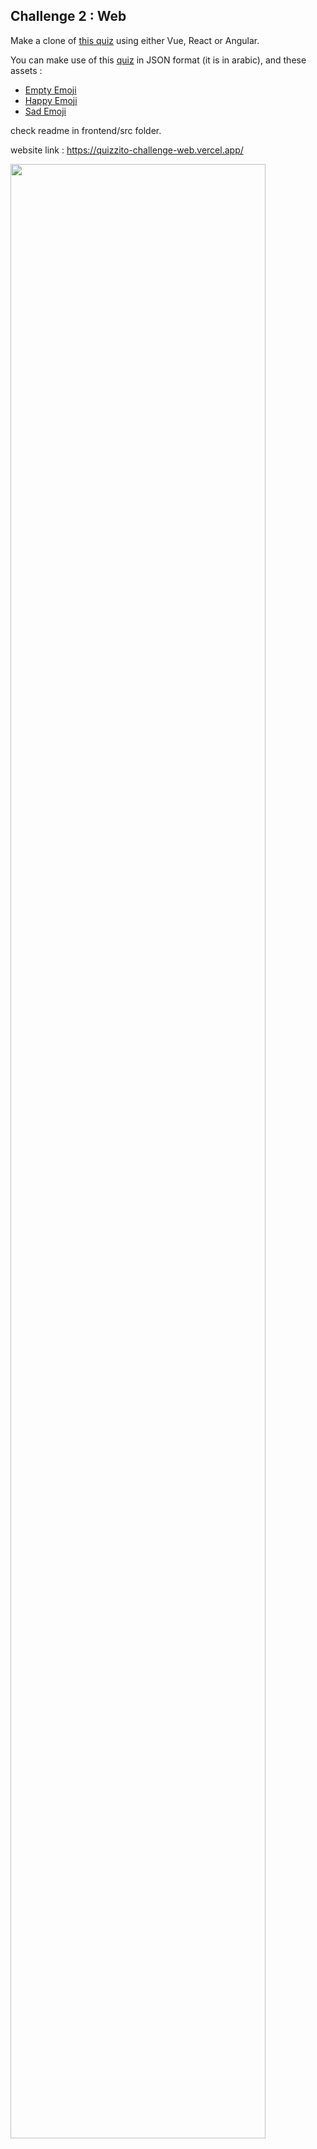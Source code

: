 
## Challenge 2 : Web

Make a clone of [this quiz](https://quizzito.com/main/quizzito/tryquiz/start/tha3lab) using either Vue, React or Angular.

You can make use of this [quiz](https://quizzito.com/main/assets/try_quiz/quizzes/tha3lab.json) in JSON format (it is in arabic), and these assets :
* [Empty Emoji](https://quizzito.com/main/assets/images/quiz/emptyemoji.png)
* [Happy Emoji](https://quizzito.com/main/assets/images/quiz/happyemoji.png)
* [Sad Emoji](https://quizzito.com/main/assets/images/quiz/sademoji.png)

check readme in frontend/src folder.

website link : https://quizzito-challenge-web.vercel.app/

<img src="https://user-images.githubusercontent.com/47861021/166512440-54c152fb-b237-4d52-8818-eaf107276baa.png" width="90%"></img> 
